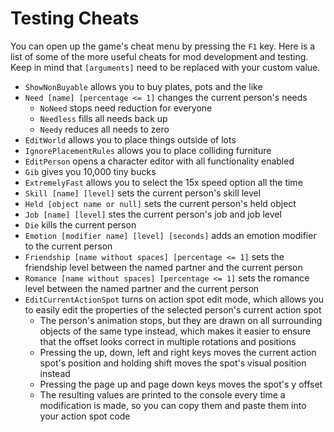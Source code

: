 # Testing Cheats
You can open up the game's cheat menu by pressing the `F1` key. Here is a list of some of the more useful cheats for mod development and testing. Keep in mind that `[arguments]` need to be replaced with your custom value.
- `ShowNonBuyable` allows you to buy plates, pots and the like
- `Need [name] [percentage <= 1]` changes the current person's needs
  - `NoNeed` stops need reduction for everyone
  - `Needless` fills all needs back up
  - `Needy` reduces all needs to zero
- `EditWorld` allows you to place things outside of lots
- `IgnorePlacementRules` allows you to place colliding furniture
- `EditPerson` opens a character editor with all functionality enabled
- `Gib` gives you 10,000 tiny bucks
- `ExtremelyFast` allows you to select the 15x speed option all the time
- `Skill [name] [level]` sets the current person's skill level
- `Held [object name or null]` sets the current person's held object
- `Job [name] [level]` stes the current person's job and job level
- `Die` kills the current person
- `Emotion [modifier name] [level] [seconds]` adds an emotion modifier to the current person
- `Friendship [name without spaces] [percentage <= 1]` sets the friendship level between the named partner and the current person
- `Romance [name without spaces] [percentage <= 1]` sets the romance level between the named partner and the current person
- `EditCurrentActionSpot` turns on action spot edit mode, which allows you to easily edit the properties of the selected person's current action spot
  - The person's animation stops, but they are drawn on all surrounding objects of the same type instead, which makes it easier to ensure that the offset looks correct in multiple rotations and positions
  - Pressing the up, down, left and right keys moves the current action spot's position and holding shift moves the spot's visual position instead
  - Pressing the page up and page down keys moves the spot's y offset
  - The resulting values are printed to the console every time a modification is made, so you can copy them and paste them into your action spot code